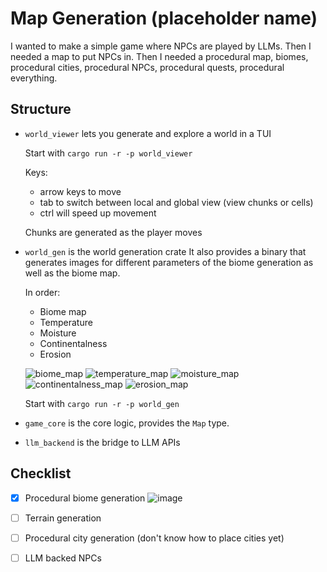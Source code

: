 # Map Generation (placeholder name)

I wanted to make a simple game where NPCs are played by LLMs. Then I needed a map to put NPCs in. Then I needed a procedural map, biomes, procedural cities, procedural NPCs, procedural quests, procedural everything.

## Structure

- `world_viewer` lets you generate and explore a world in a TUI

  Start with `cargo run -r -p world_viewer`

  Keys:

  - arrow keys to move
  - tab to switch between local and global view (view chunks or cells)
  - ctrl will speed up movement

  Chunks are generated as the player moves

- `world_gen` is the world generation crate
  It also provides a binary that generates images for different parameters of the biome generation as well as the biome map.

  In order:

  - Biome map
  - Temperature
  - Moisture
  - Continentalness
  - Erosion

  ![biome_map](https://github.com/user-attachments/assets/a00b0484-7f2e-4b1c-8846-5725c100dbba)
  ![temperature_map](https://github.com/user-attachments/assets/7f614520-7a04-44e3-a577-8d0038276083)
  ![moisture_map](https://github.com/user-attachments/assets/87f5e2c4-0b58-4585-9965-cc97255a1410)
  ![continentalness_map](https://github.com/user-attachments/assets/d26e7472-dce3-4b6c-a767-ae6a96f8cf26)
  ![erosion_map](https://github.com/user-attachments/assets/2fb3c164-c423-47a4-abac-9a95679ffcc4)

  Start with `cargo run -r -p world_gen`

- `game_core` is the core logic, provides the `Map` type.
- `llm_backend` is the bridge to LLM APIs

## Checklist

- [x] Procedural biome generation
      ![image](https://github.com/user-attachments/assets/6fad0a7a-7ad6-453b-84fe-64065788feb5)

- [ ] Terrain generation
- [ ] Procedural city generation (don't know how to place cities yet)
- [ ] LLM backed NPCs
